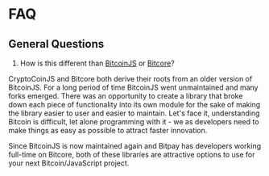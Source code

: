 FAQ
===

General Questions
-----------------

1. How is this different than [BitcoinJS][bitcoinjs] or [Bitcore][bitcore]?

CryptoCoinJS and Bitcore both derive their roots from an older version of BitcoinJS. For a long period of time BitcoinJS went unmaintained and many forks emerged. There was an opportunity to create a library that broke down each piece of functionality into its own module for the sake of making the library easier to user and easier to maintain. Let's face it, understanding Bitcoin is difficult, let alone programming with it - we as developers need to make things as easy as possible to attract faster innovation.

Since BitcoinJS is now maintained again and Bitpay has developers working full-time on Bitcore, both of these libraries are attractive options to use for your next Bitcoin/JavaScript project.



[bitcoinjs]: https://github.com/bitcoinjs
[bitcore]: http://bitcore.io